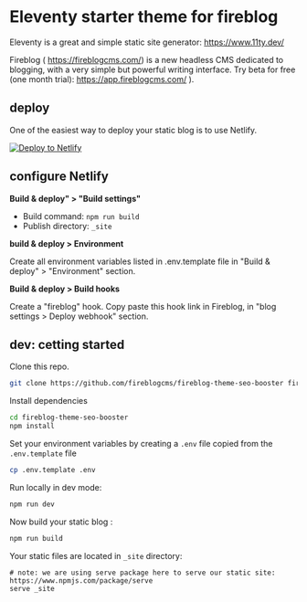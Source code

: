 # Eleventy starter theme for fireblog

Eleventy is a great and simple static site generator: https://www.11ty.dev/

Fireblog ( https://fireblogcms.com/) is a new headless CMS dedicated to blogging, with a very simple but powerful writing interface. Try beta for free (one month trial): https://app.fireblogcms.com/ ).

## deploy

One of the easiest way to deploy your static blog is to use Netlify.

<a href='https://app.netlify.com/start/deploy?repository=https://github.com/fireblogcms/fireblog-theme-seo-booster#FIREBLOG_GRAPHQL_ENDPOINT="https://api.fireblogcms.com/beta/blogset/5f5f73057ac2640018cb0fc7"&FIREBLOG_BLOG_ID="5e0cc6b2c96420000444d376"&FIREBLOG_FOLDER_BLOG_ID="5e0cc6b2c96420000444d377"&SITE_URL="http://localhost:3000"'>
<img src="https://www.netlify.com/img/deploy/button.svg" alt="Deploy to Netlify">
</a>

## configure Netlify

**Build & deploy" > "Build settings"**

- Build command: `npm run build`
- Publish directory: `_site`

**build & deploy > Environment**

Create all environment variables listed in .env.template file in "Build & deploy" > "Environment" section.

**Build & deploy > Build hooks**

Create a "fireblog" hook. Copy paste this hook link in Fireblog, in "blog settings > Deploy webhook" section.

## dev: cetting started

Clone this repo.

```sh
git clone https://github.com/fireblogcms/fireblog-theme-seo-booster fireblog
```

Install dependencies

```sh
cd fireblog-theme-seo-booster
npm install
```

Set your environment variables by creating a `.env` file copied from the `.env.template` file

```sh
cp .env.template .env
```

Run locally in dev mode:

```sh
npm run dev
```

Now build your static blog :

```sh
npm run build
```

Your static files are located in `_site` directory:

```
# note: we are using serve package here to serve our static site: https://www.npmjs.com/package/serve
serve _site
```
